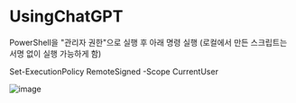 # UsingChatGPT



PowerShell을 "관리자 권한"으로 실행 후 아래 명령 실행 (로컬에서 만든 스크립트는 서명 없이 실행 가능하게 함)

Set-ExecutionPolicy RemoteSigned -Scope CurrentUser

![image](https://github.com/user-attachments/assets/b6f3684c-d307-4f0d-b4fc-d27ad04d6c1d)

